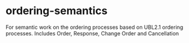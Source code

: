 # ordering-semantics
For semantic work on the ordering processes based on UBL2.1 ordering processes.  Includes Order, Response, Change Order and Cancellation
